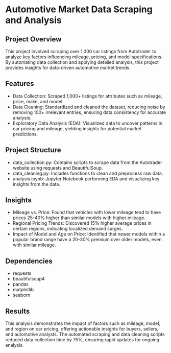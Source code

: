 # Automotive Market Data Scraping and Analysis

## Project Overview
This project involved scraping over 1,000 car listings from Autotrader to analyze key factors influencing mileage, pricing, and model specifications. By automating data collection and applying detailed analysis, this project provides insights for data-driven automotive market trends.

## Features
- Data Collection: Scraped 1,000+ listings for attributes such as mileage, price, make, and model.
- Data Cleaning: Standardized and cleaned the dataset, reducing noise by removing 100+ irrelevant entries, ensuring data consistency for accurate analysis.
- Exploratory Data Analysis (EDA): Visualized data to uncover patterns in car pricing and mileage, yielding insights for potential market predictions.

## Project Structure
- data_collection.py: Contains scripts to scrape data from the Autotrader website using requests and BeautifulSoup.
- data_cleaning.py: Includes functions to clean and preprocess raw data.
- analysis.ipynb: Jupyter Notebook performing EDA and visualizing key insights from the data.
   
## Insights
- Mileage vs. Price: Found that vehicles with lower mileage tend to have prices 25-40% higher than similar models with higher mileage.
- Regional Pricing Trends: Discovered 15% higher average prices in certain regions, indicating localized demand surges.
- Impact of Model and Age on Price: Identified that newer models within a popular brand range have a 20-30% premium over older models, even with similar mileage.

## Dependencies
- requests
- beautifulsoup4
- pandas
- matplotlib
- seaborn

## Results
This analysis demonstrates the impact of factors such as mileage, model, and region on car pricing, offering actionable insights for buyers, sellers, and automotive analysts. The automated scraping and data cleaning scripts reduced data collection time by 75%, ensuring rapid updates for ongoing analysis.
